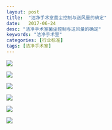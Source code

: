 ```yaml
---
layout: post
title:  "洁净手术室菌尘控制与送风量的确定"
date:   2017-06-24
desc: "洁净手术室菌尘控制与送风量的确定"
keywords: "洁净手术室"
categories: [行业标准]
tags: [洁净手术室]
---
```


![](/static/img/2017/06/2401.png)

![](/static/img/2017/06/2402.png)

![](/static/img/2017/06/2403.png)

![](/static/img/2017/06/2404.png)

![](/static/img/2017/06/2405.png)

![](/static/img/2017/06/2406.png)
